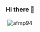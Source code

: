 ### Hi there 👋


<p>&nbsp;<img align="center" src="https://readmestats.999857.xyz/api?username=afmp94&show_icons=true&locale=en&theme=tokyonight" alt="afmp94" /></p>

<!--
**afmp94/afmp94** is a ✨ _special_ ✨ repository because its `README.md` (this file) appears on your GitHub profile.

Here are some ideas to get you started:

- 🔭 I’m currently working on ...
- 🌱 I’m currently learning ...
- 👯 I’m looking to collaborate on ...
- 🤔 I’m looking for help with ...
- 💬 Ask me about ...
- 📫 How to reach me: ...
- 😄 Pronouns: ...
- ⚡ Fun fact: ...
-->


